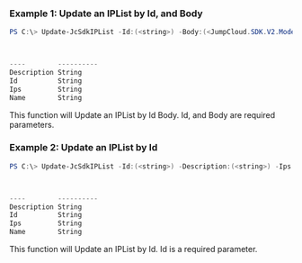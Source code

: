 ### Example 1: Update an IPList by Id, and Body
```powershell
PS C:\> Update-JcSdkIPList -Id:(<string>) -Body:(<JumpCloud.SDK.V2.Models.IPListRequest>)



----        ----------
Description String
Id          String
Ips         String
Name        String


```

This function will Update an IPList by Id Body. Id, and Body are required parameters.

### Example 2: Update an IPList by Id
```powershell
PS C:\> Update-JcSdkIPList -Id:(<string>) -Description:(<string>) -Ips:(<string[]>) -Name:(<string>)



----        ----------
Description String
Id          String
Ips         String
Name        String


```

This function will Update an IPList by Id. Id is a required parameter.

